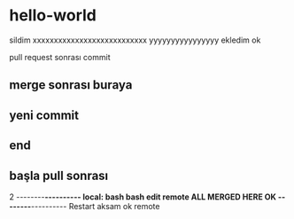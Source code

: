 # hello-world
sildim
xxxxxxxxxxxxxxxxxxxxxxxxxxx
yyyyyyyyyyyyyyyy
ekledim
ok

pull request sonrası commit

merge sonrası
buraya
----------------------------
yeni commit
-------
end
---
başla pull sonrası
-
2
--------****----------
local: bash
bash edit
remote
ALL MERGED HERE OK
--------****----------
Restart aksam
ok remote


